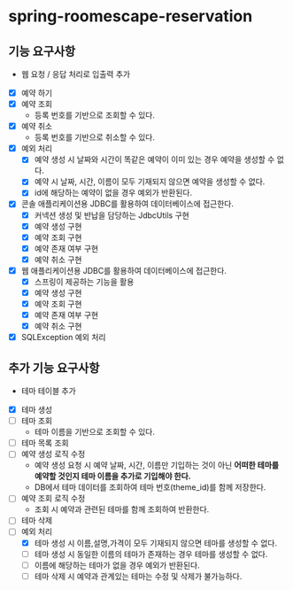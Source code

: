 # spring-roomescape-reservation

## 기능 요구사항
- 웹 요청 / 응답 처리로 입출력 추가
- [x] 예약 하기
- [x] 예약 조회
  - 등록 번호를 기반으로 조회할 수 있다.
- [x] 예약 취소
  - 등록 번호를 기반으로 취소할 수 있다.
- [x] 예외 처리
  - [x] 예약 생성 시 날짜와 시간이 똑같은 예약이 이미 있는 경우 예약을 생성할 수 없다.
  - [x] 예약 시 날짜, 시간, 이름이 모두 기재되지 않으면 예약을 생성할 수 없다.
  - [x] id에 해당하는 예약이 없을 경우 예외가 반환된다.
- [x] 콘솔 애플리케이션용 JDBC를 활용하여 데이터베이스에 접근한다.
  - [x] 커넥션 생성 및 반납을 담당하는 JdbcUtils 구현
  - [x] 예약 생성 구현
  - [x] 예약 조회 구현
  - [x] 예약 존재 여부 구현
  - [x] 예약 취소 구현
- [x] 웹 애플리케이션용 JDBC를 활용하여 데이터베이스에 접근한다.
  - [x] 스프링이 제공하는 기능을 활용
  - [x] 예약 생성 구현
  - [x] 예약 조회 구현
  - [x] 예약 존재 여부 구현
  - [x] 예약 취소 구현
- [x] SQLException 예외 처리

## 추가 기능 요구사항
- 테마 테이블 추가
- [x] 테마 생성
- [ ] 테마 조회
  - 테마 이름을 기반으로 조회할 수 있다.
- [ ] 테마 목록 조회
- [ ] 예약 생성 로직 수정
  - 예약 생성 요청 시 예약 날짜, 시간, 이름만 기입하는 것이 아닌 **어떠한 테마를 예약할 것인지 테마 이름을 추가로 기입해야 한다.**
  - DB에서 테마 데이터를 조회하여 테마 번호(theme_id)를 함께 저장한다.
- [ ] 예약 조회 로직 수정
  - 조회 시 예약과 관련된 테마를 함께 조회하여 반환한다.
- [ ] 테마 삭제
- [ ] 예외 처리
  - [x] 테마 생성 시 이름,설명,가격이 모두 기재되지 않으면 테마를 생성할 수 없다.
  - [ ] 테마 생성 시 동일한 이름의 테마가 존재하는 경우 테마를 생성할 수 없다.
  - [ ] 이름에 해당하는 테마가 없을 경우 예외가 반환된다.
  - [ ] 테마 삭제 시 예약과 관계있는 테마는 수정 및 삭제가 불가능하다.
